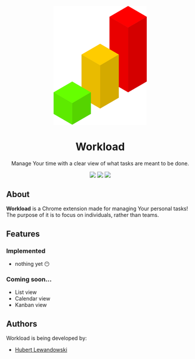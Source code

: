 <p align="center">
  <img src="./logo/workload_1024.svg" alt="workload logo" width="250"/>
</p>

<div align="center">
  <h1>Workload</h1>
  <p>Manage Your time with a clear view of what tasks are meant to be done.</p>
  <img src="https://img.shields.io/github/issues/RooTender/workload?style=for-the-badge"/>
  <img src="https://img.shields.io/github/stars/RooTender/workload?style=for-the-badge"/>
  <img src="https://img.shields.io/github/license/RooTender/workload?style=for-the-badge"/>
</div>

## About
**Workload** is a Chrome extension made for managing Your personal tasks! The purpose of it is to focus on individuals, rather than teams.

## Features

### Implemented
- nothing yet 😶

### Coming soon...
- List view
- Calendar view
- Kanban view

## Authors
Workload is being developed by:
- [Hubert Lewandowski](https://github.com/RooTender/RooTender)
